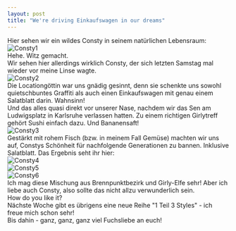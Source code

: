 ```yaml
---
layout: post
title: "We're driving Einkaufswagen in our dreams"
---
```


Hier sehen wir ein wildes Consty in seinem natürlichen Lebensraum:  
![Consty1](https://farm3.staticflickr.com/2924/13951708290_0f5ba4f557_c.jpg)  
Hehe. Witz gemacht.  
Wir sehen hier allerdings wirklich Consty, der sich letzten Samstag mal wieder vor meine Linse wagte.  
![Consty2](https://farm8.staticflickr.com/7418/14158415813_6d5f30ebf2_c.jpg)  
Die Locationgöttin war uns gnädig gesinnt, denn sie schenkte uns sowohl quietschbuntes Graffiti als auch einen Einkaufswagen mit genau einem Salatblatt darin. Wahnsinn!  
Und das alles quasi direkt vor unserer Nase, nachdem wir das Sen am Ludwigsplatz in Karlsruhe verlassen hatten. Zu einem richtigen Girlytreff gehört Sushi einfach dazu. Und Bananensaft!  
![Consty3](https://farm6.staticflickr.com/5493/13951667037_875a0478cb_c.jpg)   
Gestärkt mit rohem Fisch (bzw. in meinem Fall Gemüse) machten wir uns auf, Constys Schönheit für nachfolgende Generationen zu bannen. Inklusive Salatblatt. Das Ergebnis seht ihr hier:  
![Consty4](https://farm8.staticflickr.com/7383/13951683879_0042321f21_c.jpg)  
![Consty5](https://farm8.staticflickr.com/7400/14115161846_8e428f2076_c.jpg)  
![Consty6](https://farm8.staticflickr.com/7440/14138583064_b1d46a9f96_c.jpg)  
Ich mag diese Mischung aus Brennpunktbezirk und Girly-Elfe sehr! Aber ich liebe auch Consty, also sollte das nicht allzu verwunderlich sein.  
How do you like it?  
Nächste Woche gibt es übrigens eine neue Reihe "1 Teil 3 Styles" - ich freue mich schon sehr!  
Bis dahin - ganz, ganz, ganz viel Fuchsliebe an euch!